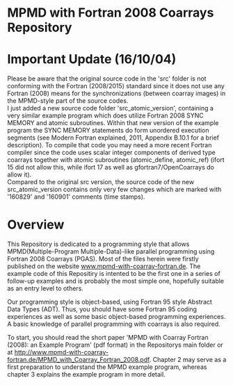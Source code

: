# MPMD with Fortran 2008 Coarrays Repository

# Important Update (16/10/04)
Please be aware that the original source code in the 'src' folder is not conforming with the Fortran (2008/2015) standard since it does not use any Fortran (2008) means for the synchronizations (between coarray images) in the MPMD-style part of the source codes.<br />
I just added a new source code folder 'src_atomic_version', containing a very similar example program which does utilize Fortran 2008 SYNC MEMORY and atomic subroutines. Within that new version of the example program the SYNC MEMORY statements do form unordered execution segments (see Modern Fortran explained, 2011, Appendix B.10.1 for a brief description). To compile that code you may need a more recent Fortran compiler since the code uses scalar integer components of derived type coarrays together with atomic subroutines (atomic_define, atomic_ref) (ifort 15 did not allow this, while ifort 17 as well as gfortran7/OpenCoarrays do allow it).<br />
Compared to the original src version, the source code of the new src_atomic_version contains only very few changes which are marked with '160829' and '160901' comments (time stamps).

# Overview
This Repository is dedicated to a programming style that allows MPMD(Multiple-Program Multiple-Data)-like parallel programming using Fortran 2008 Coarrays (PGAS). Most of the files herein were firstly published on the website www.mpmd-with-coarray-fortran.de. The example code of this Repositiry is intented to be the first one in a series of follow-up examples and is probably the most simple one, hopefully suitable as an entry level to others.

Our programming style is object-based, using Fortran 95 style Abstract Data Types (ADT). Thus, you should have some Fortran 95 coding experiences as well as some basic object-based programming experiences. A basic knowledge of parallel programming with coarrays is also required. 

To start, you should read the short paper 'MPMD with Coarray Fortran (2008): an Example Program' (pdf format) in the Repositorys main folder or at http://www.mpmd-with-coarray-fortran.de/MPMD_with_Coarray_Fortran_2008.pdf. Chapter 2 may serve as a first preparation to understand the MPMD example program, whereas chapter 3 explains the example program in more detail.

